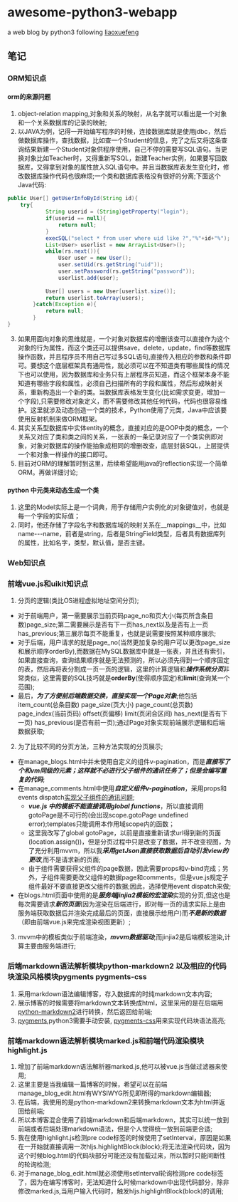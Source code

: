# awesome-python3-webapp
a web blog by python3 following [liaoxuefeng](http://www.liaoxuefeng.com)

## 笔记

### ORM知识点
#### orm的来源问题
  1. object-relation mapping,对象和关系的映射，从名字就可以看出是一个对象和一个关系数据库的记录的映射;
  2. 以JAVA为例，记得一开始编写程序的时候，连接数据库就是使用jdbc，然后做数据库操作，查找数据，比如查一个Student的信息，完了之后又将这条查询结果新建一个Student对象供程序使用，自己不停的需要写SQL语句。当更换对象比如Teacher时，又得重新写SQL，新建Teacher实例，如果要写回数据库，又得拿到对象的属性放入SQL语句中。并且当数据库表发生变化时，修改数据库操作代码也很麻烦;一个类和数据库表格没有很好的分离;下面这个Java代码:
```java
public User[] getUserInfoById(String id){
	try{
			String userid = (String)getProperty("login");
			if(userid == null){
				return null;
			}
			execSQL("select * from user where uid like ?","%"+id+"%");
			List<User> userlist = new ArrayList<User>();
			while(rs.next()){
				User user = new User();
				user.setUid(rs.getString("uid"));
				user.setPassword(rs.getString("password"));
				userlist.add(user);
																																		}
			User[] users = new User[userlist.size()];
			return userlist.toArray(users);
		}catch(Exception e){
			return null;
		}
}
  ```
  3. 如果用面向对象的思维就是，一个对象对数据库的增删该查可以直接作为这个对象的行为属性，而这个类还可以提供save，delete，update，find等数据库操作函数，并且程序员不用自己写过多SQL语句,直接传入相应的参数和条件即可。要想这个底层框架具有通用性，就必须可以在不知道类有哪些属性的情况下也可以使用，因为数据库和业务只有上层程序员知道，而这个框架本身不能知道有哪些字段和属性，必须自己扫描所有的字段和属性，然后形成映射关系，重新构造出一个新的类。当数据库表格发生变化(比如需求变更，增加一个字段),只需要修改对象定义，而不需要修改其他任何代码，代码也很容易维护。这里就涉及动态创造一个类的技术，Python使用了元类，Java中应该要使用反射机制来做ORM框架。
  4. 其实关系型数据库中实体entity的概念，直接对应的是OOP中类的概念，一个关系又对应了类和类之间的关系，一张表的一条记录对应了一个类实例即对象，对象对数据库的操作能抽象成相同的增删改查，底层封装SQL，上层提供一个和对象一样操作的接口即可。
  5. 目前对ORM的理解暂时到这里，后续希望能用java的reflection实现一个简单ORM。再做详细讨论;
#### python 中元类来动态生成一个类
  1. 这里的Model实际上是一个词典，用于存储用户实例化的对象键值对，也就是每一个字段的实际值；
  2. 同时，他还存储了字段名字和数据库域的映射关系在\_\_mappings\_\_中，比如name---name，前者是string，后者是StringField类型，后者具有数据库列的属性，比如名字，类型，默认值，是否主键。

### Web知识点

### 前端vue.js和uikit知识点
  1. 分页的逻辑(类比OS进程虚拟地址空间分页);
   - 对于前端用户，第一需要展示当前页码page\_no和页大小(每页所含条目数)page\_size;第二需要展示是否有下一页has\_next以及是否有上一页has\_previous;第三展示每页不能重复，也就是说需要按照某种顺序展示;
   - 对于后端，用户请求的就是page\_no(当然更加复杂的用户可以更改page\_size和展示顺序orderBy),而数据在MySQL数据库中就是一张表，并且还有索引，如果直接查询，查询结果顺序就是无法预测的，所以必须先得到一个顺序固定的表，然后再将表分割成一页一页的逻辑，这里的计算逻辑和***操作系统分页***非常类似，这里需要的SQL技巧就是**orderBy**(使得顺序固定)和**limit**(查询某一个范围);
   - 最后，***为了方便前后端数据交换，直接实现一个Page对象***;他包括item\_count(总条目数) page\_size(页大小) page\_count(总页数) page\_index(当前页码) offset(页偏移) limit(页闭合区间) has\_next(是否有下一页) has\_previous(是否有前一页);通过Page对象实现前端展示逻辑和后端数据获取;

  2. 为了比较不同的分页方法，三种方法实现的分页展示;
   - 在manage\_blogs.html中并未使用自定义的组件v-pagination，而是***直接写了个和vm同级的元素；这样就不必进行父子组件的通讯任务了；但是会编写重复的代码***;
   - 在manage\_comments.html中使用***自定义组件v-pagination***，采用props和events dispatch[实现父子组件的通讯问题](http://vuejs.org/guide/components.html#Custom_Events);
     - ***vue.js 中的模板不能直接调用global functions***，所以直接调用gotoPage是不可行的(会出现scope.gotoPage undefined error);templates只能调用本作用域scope内的函数；
	 - 这里我改写了global gotoPage，以前是直接重新请求url得到新的页面(location.assign())，但是分页过程中只是改变了数据，并不改变视图，为了充分利用mvvm，所以我***采用getJson直接获取数据后自动引发view的更改***,而不是请求新的页面;
	 - 由于组件需要获得父组件的page数据，因此需要props和v-bind完成；另外，子组件需要更改父组件的数据page和comments，但是vue.js规定子组件最好不要直接更改父组件的数据;因此，选择使用event dispatch来做;
   - 在blogs.html页面中使用的是***服务端jinjia2模板的宏渲染***实现的分页,但这也是每次需要请求***新的页面***(因为渲染在后端进行，即对每一页的请求实际上是由服务端获取数据后并渲染完成最后的页面，直接展示给用户)而***不是新的数据***（即由前端vue.js来完成渲染视图更新）;

  3. mvvm中的模板类似于前端渲染，***mvvm数据驱动***;而jinjia2是后端模板渲染,计算主要由服务端进行;

### 后端markdown语法解析模块python-markdown2 以及相应的代码块渲染风格模块pygments pygments-css
  1. 采用markdown语法编辑博客，存入数据库的时纯markdown文本内容;
  2. 展示博客的时候需要将markdown文本转换成html，这里采用的是在后端用[python-markdown2](https://github.com/trentm/python-markdown2)进行转换，然后返回给前端;
  3. [pygments](http://pygments.org/),python3需要手动安装, [pygments-css](https://github.com/richleland/pygments-css)用来实现代码块语法高亮;

### 前端markdown语法解析模块marked.js和前端代码渲染模块highlight.js
  1. 增加了前端markdown语法解析器marked.js,他可以被vue.js当做过滤器来使用;
  2. 这里主要是当我编辑一篇博客的时候，希望可以在前端manage\_blog\_edit.html有WYSIWYG所见即所得的markdown编辑器;
  3. 在后端，我使用的是python-markdown2来转换markdown文本为html并返回给前端;
  4. 所以本博客混合使用了前端markdown和后端markdown，其实可以统一放到前端或者后端处理markdown语法，但是个人觉得统一放到前端更合适;
  5. 我在使用highlight.js检测pre code标签的时候使用了setInterval，原因是如果在一开始就直接调用一次hljs.highlightBlock(block);将无法渲染代码块，因为这个时候blog.html的代码块部分可能还没有加载过来，所以暂时只能间断性的轮询检测;
  6. 对于manage\_blog\_edit.html就必须使用setInterval轮询检测pre code标签了，因为在编写博客时，无法知道什么时候markdown中出现代码部分，除非修改marked.js,当用户输入代码时，触发hljs.highlightBlock(block)的调用;
